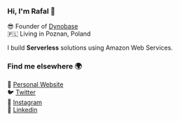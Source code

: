 ### Hi, I'm Rafal  👋

😎 Founder of [Dynobase](https://dynobase.dev) <br />
🇵🇱 Living in Poznan, Poland

I build **Serverless** solutions using Amazon Web Services.

### Find me elsewhere 🌍

🚀 [Personal Website](https://rwilinski.me)  <br />
🐦 [Twitter](https://twitter.com/RafalWilinski)  <br />
📸 [Instagram](https://instagram.com/rwilinski)  <br />
👔 [Linkedin](https://www.linkedin.com/in/rafwilinski/)
